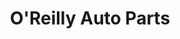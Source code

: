 ---
title: "O'Reilly Auto Parts"
url: /glendale/oreilly-auto-parts-north-59th-avenue/
shop: Autoteile
---